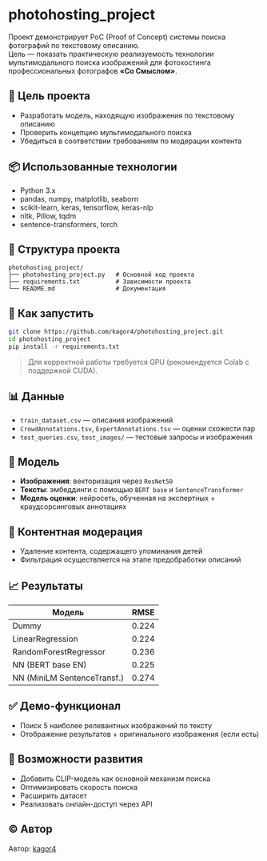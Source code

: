 # photohosting_project

Проект демонстрирует PoC (Proof of Concept) системы поиска фотографий по текстовому описанию.  
Цель — показать практическую реализуемость технологии мультимодального поиска изображений для фотохостинга профессиональных фотографов **«Со Смыслом»**.

## 🎯 Цель проекта

- Разработать модель, находящую изображения по текстовому описанию
- Проверить концепцию мультимодального поиска
- Убедиться в соответствии требованиям по модерации контента

## 📦 Использованные технологии

- Python 3.x
- pandas, numpy, matplotlib, seaborn
- scikit-learn, keras, tensorflow, keras-nlp
- nltk, Pillow, tqdm
- sentence-transformers, torch

## 📁 Структура проекта

```
photohosting_project/
├── photohosting_project.py   # Основной код проекта
├── requirements.txt          # Зависимости проекта
└── README.md                 # Документация
```

## 🧪 Как запустить

```bash
git clone https://github.com/kagor4/photohosting_project.git
cd photohosting_project
pip install -r requirements.txt
```

> Для корректной работы требуется GPU (рекомендуется Colab с поддержкой CUDA).

## 📊 Данные

- `train_dataset.csv` — описания изображений
- `CrowdAnnotations.tsv`, `ExpertAnnotations.tsv` — оценки схожести пар
- `test_queries.csv`, `test_images/` — тестовые запросы и изображения

## 🔬 Модель

- **Изображения**: векторизация через `ResNet50`
- **Тексты**: эмбеддинги с помощью `BERT base` и `SentenceTransformer`
- **Модель оценки**: нейросеть, обученная на экспертных + краудсорсинговых аннотациях

## 🚫 Контентная модерация

- Удаление контента, содержащего упоминания детей
- Фильтрация осуществляется на этапе предобработки описаний

## 📈 Результаты

| Модель                       | RMSE   |
|-----------------------------|--------|
| Dummy                       | 0.224  |
| LinearRegression            | 0.224  |
| RandomForestRegressor       | 0.236  |
| NN (BERT base EN)           | 0.225  |
| NN (MiniLM SentenceTransf.) | 0.274  |

## ✅ Демо-функционал

- Поиск 5 наиболее релевантных изображений по тексту
- Отображение результатов + оригинального изображения (если есть)

## 📌 Возможности развития

- Добавить CLIP-модель как основной механизм поиска
- Оптимизировать скорость поиска
- Расширить датасет
- Реализовать онлайн-доступ через API

## © Автор

Автор: [kagor4](https://github.com/kagor4)
